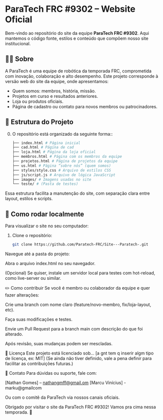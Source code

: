 # ParaTech FRC #9302 – Website Oficial  
Bem-vindo ao repositório do site da equipe **ParaTech FRC #9302**. Aqui mantemos o código fonte, estilos e conteúdo que compõem nosso site institucional.

## 🧑‍💻 Sobre  
A ParaTech é uma equipe de robótica da temporada FRC, comprometida com inovação, colaboração e alto desempenho. Este projeto corresponde à versão web do site da equipe, onde apresentamos:  
- Quem somos: membros, história, missão.  
- Projetos em curso e resultados anteriores.  
- Loja ou produtos oficiais.  
- Página de cadastro ou contato para novos membros ou patrocinadores.

## 🚀 Estrutura do Projeto    
0. O repositório está organizado da seguinte forma::  
   ```bash
   ├── index.html # Página inicial
   ├── cad.html # Página de cad
   ├── loja.html # Página da loja oficial
   ├── membros.html # Página com os membros da equipe
   ├── projetos.html # Página de projetos da equipe
   ├── us.html # Página “sobre nós” (quem somos)
   ├── styles/style.css # Arquivo de estilos CSS
   ├── js/script.js # Arquivo de lógica JavaScript
   ├── images/ # Imagens usadas no site
   └── teste/ # (Pasta de testes)

Essa estrutura facilita a manutenção do site, com separação clara entre layout, estilos e scripts.

## 🔧 Como rodar localmente  
Para visualizar o site no seu computador:  
1. Clone o repositório:  
   ```bash
   git clone https://github.com/Paratech-FRC/Site---Paratech-.git
Navegue até a pasta do projeto:

Abra o arquivo index.html no seu navegador.

(Opcional) Se quiser, instale um servidor local para testes com hot-reload, como live-server ou similar.

✏️ Como contribuir
Se você é membro ou colaborador da equipe e quer fazer alterações:

Crie uma branch com nome claro (feature/novo-membro, fix/loja-layout, etc).

Faça suas modificações e testes.

Envie um Pull Request para a branch main com descrição do que foi alterado.

Após revisão, suas mudanças podem ser mescladas.

📄 Licença
Este projeto está licenciado sob… [a gnt tem q inserir algm tipo de licença, ex: MIT]
(Se ainda não tiver definido, vale a pena definir para facilitar as contribuições futuras.)

🎯 Contato
Para dúvidas ou suporte, fale com:

[Nathan Gomes] – nathangmff@gmail.om
[Marcu Vinícius] - marku@gmailcom

Ou com o comitê da ParaTech via nossos canais oficiais.

Obrigado por visitar o site da ParaTech FRC #9302! Vamos pra cima nessa temporada. 💪
